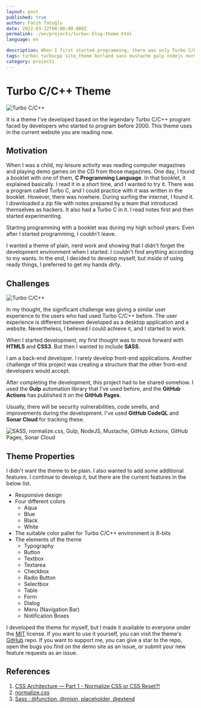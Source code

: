 ```yaml
---
layout: post
published: true
author: Fatih Tatoğlu
date: 2022-03-22T00:00:00.000Z
permalink: ./en/projects/turboc-blog-theme.html
language: en

description: When I first started programming, there was only Turbo C/C++ I could use. In this article, I'll be talking about the site theme I created based on Turbo C/C++.
tags: turboc turbocpp site_theme borland sass mustache gulp nodejs normalizecss github_actions github_pages
category: projects
---
```


# Turbo C/C++ Theme

![Turbo C/C++](../image/turboc_0001.png "Turbo C/C++")

It is a theme I've developed based on the legendary Turbo C/C++ program faced by developers who started to program before 2000. This theme uses in the current website you are reading now.

## Motivation

When I was a child, my leisure activity was reading computer magazines and playing demo games on the CD from those magazines. One day, I found a booklet with one of them, **C Programming Language**. In that booklet, it explained basically. I read it in a short time, and I wanted to try it. There was a program called Turbo C, and I could practice with it was written in the booklet. However, there was nowhere. During surfing the internet, I found it. I downloaded a zip file with notes prepared by a team that introduced themselves as hackers. It also had a Turbo C in it. I read notes first and then started experimenting.

Starting programming with a booklet was during my high school years. Even after I started programming, I couldn't leave.

I wanted a theme of plain, nerd work and showing that I didn't forget the development environment when I started. I couldn't find anything according to my wants. In the end, I decided to develop myself, but inside of using ready things, I preferred to get my hands dirty.

## Challenges

![Turbo C/C++](../image/turboc_0002.png "Turbo C/C++")

In my thought, the significant challenge was giving a similar user experience to the users who had used Turbo C/C++ before. The user experience is different between developed as a desktop application and a website. Nevertheless, I believed I could achieve it, and I started to work.

When I started development, my first thought was to move forward with **HTML5** and **CSS3**. But then I wanted to include **SASS**.

I am a back-end developer. I rarely develop front-end applications. Another challenge of this project was creating a structure that the other front-end developers would accept.

After completing the development, this project had to be shared somehow. I used the **Gulp** automation library that I've used before, and the **GitHub Actions** has published it on the **GitHub Pages**.

Usually, there will be security vulnerabilities, code smells, and improvements during the development. I've used **GitHub CodeQL** and **Sonar Cloud** for tracking these.

![SASS, normalize.css, Gulp, NodeJS, Mustache, GitHub Actions, GitHub Pages, Sonar Cloud](../image/turboc_tech.png "Proje için kullanılan teknolojiler")

## Theme Properties

I didn't want the theme to be plain. I also wanted to add some additional features. I continue to develop it, but there are the current features in the below list.

- Responsive design
- Four different colors
  - Aqua
  - Blue
  - Black
  - White
- The suitable color pallet for Turbo C/C++ environment is 8-bits
- The elements of the theme
  - Typography
  - Button
  - Textbox
  - Textarea
  - Checkbox
  - Radio Button
  - Selectbox
  - Table
  - Form
  - Dialog
  - Menu (Navigation Bar)
  - Notification Boxes

I developed the theme for myself, but I made it available to everyone under the [MIT](https://github.com/fatihtatoglu/blog-theme-turboc/blob/master/LICENSE "MIT License of the Project") license. If you want to use it yourself, you can visit the theme's [GitHub](https://github.com/fatihtatoglu/blog-theme-turboc "GitHub Address of the Project") repo. If you want to support me, you can give a star to the repo, open the bugs you find on the demo site as an issue, or submit your new feature requests as an issue.

## References

1. [CSS Architecture — Part 1 - Normalize CSS or CSS Reset?!](https://elad.medium.com/normalize-css-or-css-reset-9d75175c5d1e "CSS Architecture — Part 1 - Normalize CSS or CSS Reset?!")
2. [normalize.css](https://necolas.github.io/normalize.css/ "normalize.css")
3. [Sass : @function, @mixin, placeholder, @extend](https://dev.to/keinchy/sass--function-mixin-placeholder-extend-18g6 "Sass : @function, @mixin, placeholder, @extend")
